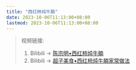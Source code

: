 ```yaml
---
title: "西红柿炖牛腩"
date: 2023-10-06T11:13:00+08:00
lastmod: 2023-10-06T11:13:00+08:00
---
```


> 视频链接:
>
> 1. Bilibili -> [陈宗明•西红柿炖牛腩](https://www.bilibili.com/video/BV1s841177Z1/)
> 2. Bilibili -> [超子美食•西红柿炖牛腩家常做法](https://www.bilibili.com/video/BV12v411T7dC/)
